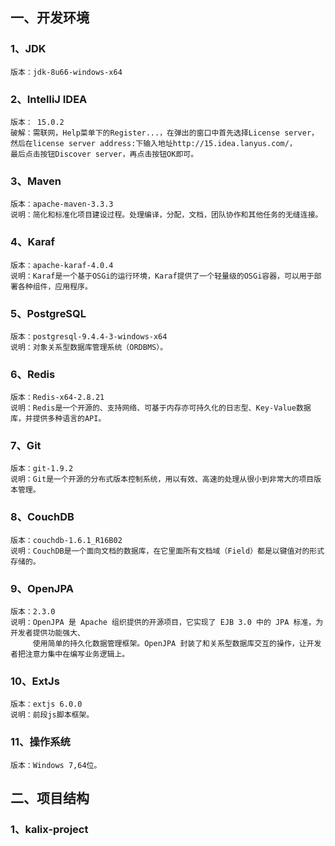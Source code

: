 ## 一、开发环境
### 1、JDK
    版本：jdk-8u66-windows-x64
### 2、IntelliJ IDEA
    版本： 15.0.2
    破解：需联网，Help菜单下的Register...，在弹出的窗口中首先选择License server，
    然后在license server address:下输入地址http://15.idea.lanyus.com/，
    最后点击按钮Discover server，再点击按钮OK即可。
### 3、Maven
    版本：apache-maven-3.3.3
    说明：简化和标准化项目建设过程。处理编译，分配，文档，团队协作和其他任务的无缝连接。
### 4、Karaf
    版本：apache-karaf-4.0.4
    说明：Karaf是一个基于OSGi的运行环境，Karaf提供了一个轻量级的OSGi容器，可以用于部署各种组件，应用程序。
### 5、PostgreSQL
    版本：postgresql-9.4.4-3-windows-x64
    说明：对象关系型数据库管理系统（ORDBMS）。
### 6、Redis
    版本：Redis-x64-2.8.21
    说明：Redis是一个开源的、支持网络、可基于内存亦可持久化的日志型、Key-Value数据库，并提供多种语言的API。
### 7、Git
    版本：git-1.9.2
    说明：Git是一个开源的分布式版本控制系统，用以有效、高速的处理从很小到非常大的项目版本管理。
### 8、CouchDB
    版本：couchdb-1.6.1_R16B02
    说明：CouchDB是一个面向文档的数据库，在它里面所有文档域（Field）都是以键值对的形式存储的。
### 9、OpenJPA
    版本：2.3.0
    说明：OpenJPA 是 Apache 组织提供的开源项目，它实现了 EJB 3.0 中的 JPA 标准，为开发者提供功能强大、
         使用简单的持久化数据管理框架。OpenJPA 封装了和关系型数据库交互的操作，让开发者把注意力集中在编写业务逻辑上。
### 10、ExtJs
    版本：extjs 6.0.0
    说明：前段js脚本框架。
### 11、操作系统
    版本：Windows 7,64位。

## 二、项目结构
### 1、kalix-project


